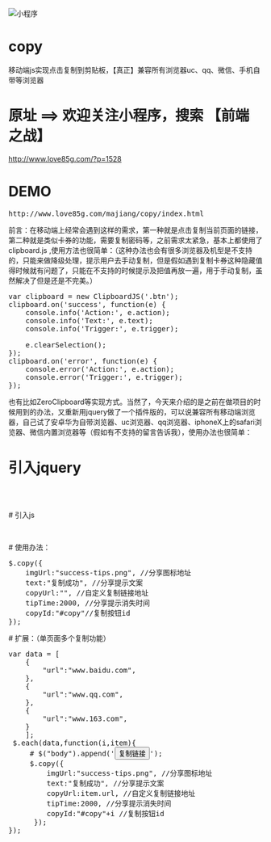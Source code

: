 ![小程序](https://www.love85g.com/wp-content/uploads/2018/12/xcx.jpg)
# copy
移动端js实现点击复制到剪贴板，【真正】兼容所有浏览器uc、qq、微信、手机自带等浏览器

# 原址 ==> 欢迎关注小程序，搜索 【前端之战】
http://www.love85g.com/?p=1528
# DEMO 
<pre>
http://www.love85g.com/majiang/copy/index.html
</pre>

前言：在移动端上经常会遇到这样的需求，第一种就是点击复制当前页面的链接，第二种就是类似卡券的功能，需要复制密码等，之前需求太紧急，基本上都使用了clipboard.js  ,使用方法也很简单：（这种办法也会有很多浏览器及机型是不支持的，只能来做降级处理，提示用户去手动复制，但是假如遇到复制卡券这种隐藏值得时候就有问题了，只能在不支持的时候提示及把值再放一遍，用于手动复制，虽然解决了但是还是不完美。）
<pre>
var clipboard = new ClipboardJS('.btn');
clipboard.on('success', function(e) {
    console.info('Action:', e.action);
    console.info('Text:', e.text);
    console.info('Trigger:', e.trigger);

    e.clearSelection();
});
clipboard.on('error', function(e) {
    console.error('Action:', e.action);
    console.error('Trigger:', e.trigger);
});
</pre>
也有比如ZeroClipboard等实现方式。当然了，今天来介绍的是之前在做项目的时候用到的办法，又重新用jquery做了一个插件版的，可以说兼容所有移动端浏览器，自己试了安卓华为自带浏览器、uc浏览器、qq浏览器、iphoneX上的safari浏览器、微信内置浏览器等（假如有不支持的留言告诉我），使用办法也很简单：

# 引入jquery
<pre>
<script src="http://libs.baidu.com/jquery/2.0.0/jquery.min.js"></script>
</pre>
# 引入js
<pre>
<script src="http://www.love85g.com/cdn/copy/jquery.copy.min.js"></script>
</pre>
# 使用办法：
<pre>
$.copy({
    imgUrl:"success-tips.png", //分享图标地址
    text:"复制成功", //分享提示文案
    copyUrl:"", //自定义复制链接地址
    tipTime:2000, //分享提示消失时间
    copyId:"#copy"//复制按钮id
});
</pre>
# 扩展：（单页面多个复制功能）
<pre>
var data = [
    {
        "url":"www.baidu.com",
    },
    {
        "url":"www.qq.com",
    },
    {
        "url":"www.163.com",
    }
    ];
 $.each(data,function(i,item){
     # $("body").append('<button id="copy'+i+'">复制链接</button>');
     $.copy({
         imgUrl:"success-tips.png", //分享图标地址
         text:"复制成功", //分享提示文案
         copyUrl:item.url, //自定义复制链接地址
         tipTime:2000, //分享提示消失时间
         copyId:"#copy"+i //复制按钮id
      });
});
</pre>

